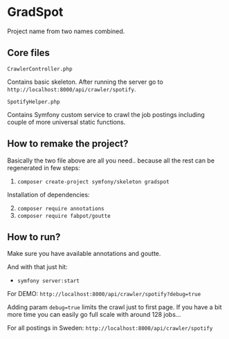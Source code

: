 # GradSpot

Project name from two names combined.


## Core files

`CrawlerController.php`

Contains basic skeleton. After running the server go to `http://localhost:8000/api/crawler/spotify`.

`SpotifyHelper.php`

Contains Symfony custom service to crawl the job postings including couple of more universal static functions.


## How to remake the project?

Basically the two file above are all you need.. because all the rest can be regenerated in few steps:

1. `composer create-project symfony/skeleton gradspot`

Installation of dependencies:

2. `composer require annotations`
3. `composer require fabpot/goutte`


## How to run?

Make sure you have available annotations and goutte.

And with that just hit:

- `symfony server:start`

For DEMO: `http://localhost:8000/api/crawler/spotify?debug=true`

Adding param `debug=true` limits the crawl just to first page. If you have a bit more time
you can easily go full scale with around 128 jobs...

For all postings in Sweden: `http://localhost:8000/api/crawler/spotify`
